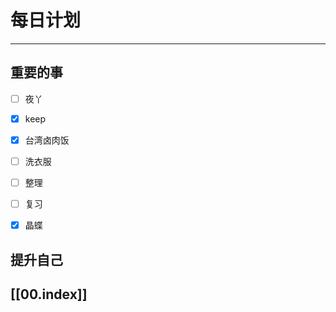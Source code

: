 
# 每日计划
---
## 重要的事

- [ ]    夜丫
- [x]   keep
- [x]  台湾卤肉饭
- [ ] 洗衣服
- [ ] 整理
- [ ] 复习
- [x] 晶蝶



## 提升自己

  



## [[00.index]]










